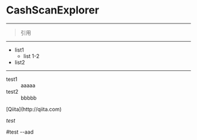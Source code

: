 # CashScanExplorer
***
> 引用
* * *
* list1
    * list 1-2
* list2
---
<dl>
    <dt> test1 </dt>
    <dd> aaaaa </dd>
    <dt> test2 </dt>
    <dd> bbbbb </dd>
</dl>
<http://qiita.com>
[Qiita](http://qiita.com)

*test*

#test --aad